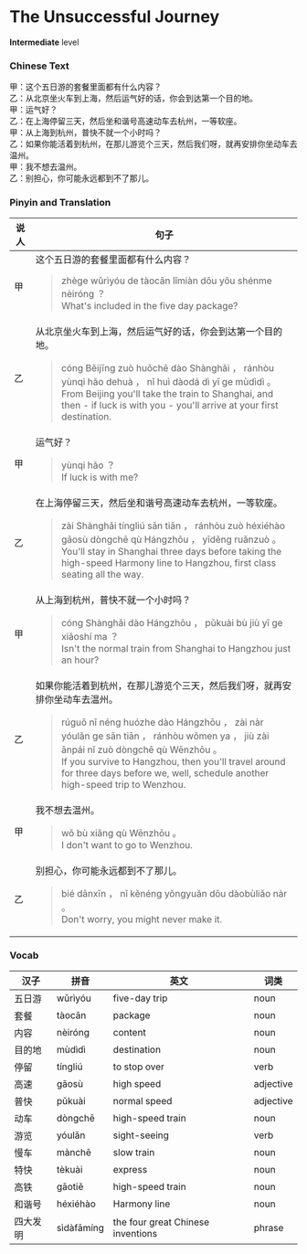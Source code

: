 # The Unsuccessful Journey
**Intermediate** level
### Chinese Text
甲：这个五日游的套餐里面都有什么内容？<br />乙：从北京坐火车到上海，然后运气好的话，你会到达第一个目的地。<br />甲：运气好？<br />乙：在上海停留三天，然后坐和谐号高速动车去杭州，一等软座。<br />甲：从上海到杭州，普快不就一个小时吗？<br />乙：如果你能活着到杭州，在那儿游览个三天，然后我们呀，就再安排你坐动车去温州。<br />甲：我不想去温州。<br />乙：别担心，你可能永远都到不了那儿。

### Pinyin and Translation
|说人|句子|
|----|----|
|甲|这个五日游的套餐里面都有什么内容？<blockquote>zhège wǔrìyóu de tàocān lǐmiàn dōu yǒu shénme nèiróng ？<br />What's included in the five day package?</blockquote>|
|乙|从北京坐火车到上海，然后运气好的话，你会到达第一个目的地。<blockquote>cóng Běijīng zuò huǒchē dào Shànghǎi ， ránhòu yùnqi hǎo dehuà ， nǐ huì dàodá dì yī ge mùdìdì 。<br />From Beijing you'll take the train to Shanghai, and then - if luck is with you - you'll arrive at your first destination.</blockquote>|
|甲|运气好？<blockquote>yùnqi hǎo ？<br />If luck is with me?</blockquote>|
|乙|在上海停留三天，然后坐和谐号高速动车去杭州，一等软座。<blockquote>zài Shànghǎi tíngliú sān tiān ， ránhòu zuò héxiéhào gāosù dòngchē qù Hángzhōu ， yīděng ruǎnzuò 。<br />You'll stay in Shanghai three days before taking the high-speed Harmony line to Hangzhou, first class seating all the way.</blockquote>|
|甲|从上海到杭州，普快不就一个小时吗？<blockquote>cóng Shànghǎi dào Hángzhōu ， pǔkuài bù jiù yī ge xiǎoshí ma ？<br />Isn't the normal train from Shanghai to Hangzhou just an hour?</blockquote>|
|乙|如果你能活着到杭州，在那儿游览个三天，然后我们呀，就再安排你坐动车去温州。<blockquote>rúguǒ nǐ néng huózhe dào Hángzhōu ， zài nàr yóulǎn ge sān tiān ， ránhòu wǒmen ya ， jiù zài ānpái nǐ zuò dòngchē qù Wēnzhōu 。<br />If you survive to Hangzhou, then you'll travel around for three days before we, well, schedule another high-speed trip to Wenzhou.</blockquote>|
|甲|我不想去温州。<blockquote>wǒ bù xiǎng qù Wēnzhōu 。<br />I don't want to go to Wenzhou.</blockquote>|
|乙|别担心，你可能永远都到不了那儿。<blockquote>bié dānxīn ， nǐ kěnéng yǒngyuǎn dōu dàobùliǎo nàr 。<br />Don't worry, you might never make it.</blockquote>|
### Vocab
|汉子|拼音|英文|词类|
|----|----|----|----|
|五日游|wǔrìyóu|five-day trip|noun|
|套餐|tàocān|package|noun|
|内容|nèiróng|content|noun|
|目的地|mùdìdì|destination|noun|
|停留|tíngliú|to stop over|verb|
|高速|gāosù|high speed|adjective|
|普快|pǔkuài|normal speed|adjective|
|动车|dòngchē|high-speed train|noun|
|游览|yóulǎn|sight-seeing|verb|
|慢车|mànchē|slow train|noun|
|特快|tèkuài|express|noun|
|高铁|gāotiě|high-speed train|noun|
|和谐号|héxiéhào|Harmony line|noun|
|四大发明|sìdàfāmíng|the four great Chinese inventions|phrase|